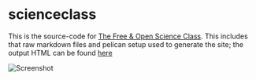 scienceclass
============

This is the source-code for [The Free & Open Science Class](http://scienceclass.github.io). This includes that raw markdown files and pelican setup used to generate the site; the output HTML can be found [here](http://github.com/scienceclass/scienceclass.github.io)

![Screenshot](http://omphalosskeptic.github.io/images/bohemian6.png) 